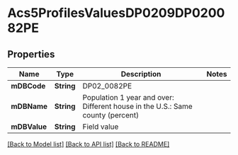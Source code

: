# Acs5ProfilesValuesDP0209DP020082PE

## Properties
Name | Type | Description | Notes
------------ | ------------- | ------------- | -------------
**mDBCode** | **String** | DP02_0082PE | 
**mDBName** | **String** | Population 1 year and over: Different house in the U.S.: Same county (percent) | 
**mDBValue** | **String** | Field value | 

[[Back to Model list]](../README.md#documentation-for-models) [[Back to API list]](../README.md#documentation-for-api-endpoints) [[Back to README]](../README.md)


